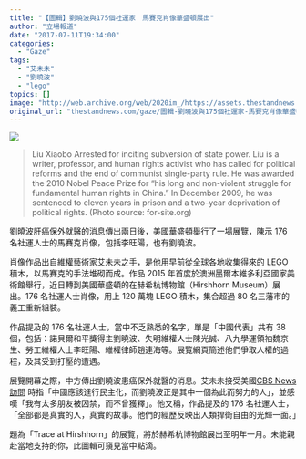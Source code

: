 ```yaml
---
title: "【圖輯】劉曉波與175個社運家　馬賽克肖像華盛頓展出"
author: "立場報道"
date: "2017-07-11T19:34:00"
categories:
  - "Gaze"
tags:
  - "艾未未"
  - "劉曉波"
  - "lego"
topics: []
image: "http://web.archive.org/web/2020im_/https://assets.thestandnews.com/media/photos/gallery/123/ai-trace-liu-xiaobo-710x710_PrQy3.png"
original_url: "thestandnews.com/gaze/圖輯-劉曉波與175個社運家-馬賽克肖像華盛頓展出"
---
```

![](http://web.archive.org/web/2020im_/https://assets.thestandnews.com/media/photos/gallery/123/ai-trace-liu-xiaobo-710x710_PrQy3.png)
> Liu Xiaobo Arrested for inciting subversion of state power. Liu is a writer, professor, and human rights activist who has called for political reforms and the end of communist single-party rule. He was awarded the 2010 Nobel Peace Prize for “his long and non-violent struggle for fundamental human rights in China.” In December 2009, he was sentenced to eleven years in prison and a two-year deprivation of political rights. (Photo source: for-site.org)

劉曉波肝癌保外就醫的消息傳出兩日後，美國華盛頓舉行了一場展覽，陳示 176 名社運人士的馬賽克肖像，包括李旺陽，也有劉曉波。

肖像作品出自維權藝術家艾未未之手，是他用早前從全球各地收集得來的 LEGO 積木，以馬賽克的手法堆砌而成。作品 2015 年首度於澳洲墨爾本維多利亞國家美術館舉行，近日轉到美國華盛頓的在赫希杭博物館（Hirshhorn Museum）展出。176 名社運人士肖像，用上 120 萬塊 LEGO 積木，集合超過 80 名三藩市的義工重新組裝。

作品提及的 176 名社運人士，當中不乏熟悉的名字，單是「中國代表」共有 38 個，包括：諾貝爾和平獎得主劉曉波、失明維權人士陳光誠、八九學運領袖魏京生、勞工維權人士李旺陽、維權律師趙連海等。展覽網頁簡述他們爭取人權的過程，及其受到打壓的遭遇。

展覽開幕之際，中方傳出劉曉波患癌保外就醫的消息。艾未未接受美國[CBS News 訪問](
http://www.cbsnews.com/news/chinese-artist-and-activist-ai-weiwei-new-exhibit-hirshhorn-museum/) 時指「中國應該進行民主化，而劉曉波正是其中一個為此而努力的人」，並感嘆「我有太多朋友被囚禁，而不曾獲釋」。他又稱，作品提及的 176 名社運人士，「全部都是真實的人，真實的故事。他們的經歷反映出人類捍衛自由的光輝一面。」

題為「Trace at Hirshhorn」的展覽，將於赫希杭博物館展出至明年一月。未能親赴當地支持的你，此圖輯可窺見當中點滴。